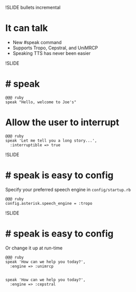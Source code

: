 !SLIDE bullets incremental

# It can talk #

* New #speak command
* Supports Tropo, Cepstral, and UniMRCP
* Speaking TTS has never been easier

!SLIDE

# \# speak #

    @@@ ruby
    speak "Hello, welcome to Joe's"

# Allow the user to interrupt #

    @@@ ruby
    speak 'Let me tell you a long story...',
      :interruptible => true

!SLIDE

# \# speak is easy to config #

Specify your preferred speech engine in `config/startup.rb`

    @@@ ruby
    config.asterisk.speech_engine = :tropo

!SLIDE

# \# speak is easy to config #

Or change it up at run-time

    @@@ ruby
    speak 'How can we help you today?',
      :engine => :unimrcp


    speak 'How can we help you today?',
      :engine => :cepstral

<!-- @todo:
* talk about ssml
* ruby_speech - mention the github url
-->


